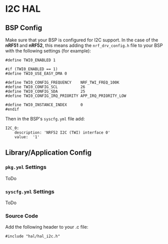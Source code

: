 # I2C HAL

## BSP Config

Make sure that your BSP is configured for I2C support. In the case of the
**nRF51** and **nRF52**, this means adding the `nrf_drv_config.h` file to
your BSP with the following settings (for example):

```
#define TWI0_ENABLED 1

#if (TWI0_ENABLED == 1)
#define TWI0_USE_EASY_DMA 0

#define TWI0_CONFIG_FREQUENCY    NRF_TWI_FREQ_100K
#define TWI0_CONFIG_SCL          26
#define TWI0_CONFIG_SDA          25
#define TWI0_CONFIG_IRQ_PRIORITY APP_IRQ_PRIORITY_LOW

#define TWI0_INSTANCE_INDEX      0
#endif
```

Then in the BSP's `syscfg.yml` file add:

```
I2C_0:
    description: 'NRF52 I2C (TWI) interface 0'
    value:  '1'
```

## Library/Application Config

### `pkg.yml` Settings

ToDo

### `syscfg.yml` Settings

ToDo

### Source Code

Add the following header to your .c file:

```
#include "hal/hal_i2c.h"
```
